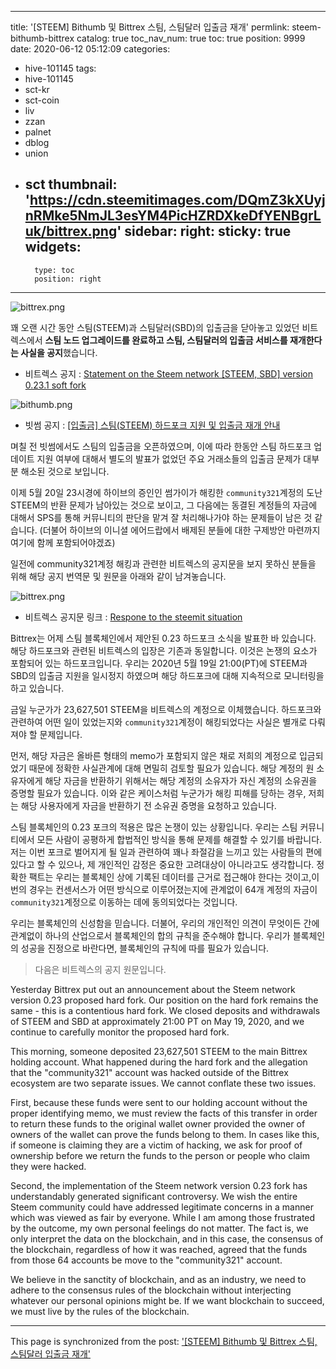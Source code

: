 
---
title: '[STEEM] Bithumb 및 Bittrex 스팀, 스팀달러 입출금 재개'
permlink: steem-bithumb-bittrex
catalog: true
toc_nav_num: true
toc: true
position: 9999
date: 2020-06-12 05:12:09
categories:
- hive-101145
tags:
- hive-101145
- sct-kr
- sct-coin
- liv
- zzan
- palnet
- dblog
- union
- sct
thumbnail: 'https://cdn.steemitimages.com/DQmZ3kXUyjnRMke5NmJL3esYM4PicHZRDXkeDfYENBgrLuk/bittrex.png'
sidebar:
    right:
        sticky: true
widgets:
    -
        type: toc
        position: right
---


![bittrex.png](https://cdn.steemitimages.com/DQmZ3kXUyjnRMke5NmJL3esYM4PicHZRDXkeDfYENBgrLuk/bittrex.png)

꽤 오랜 시간 동안 스팀(STEEM)과 스팀달러(SBD)의 입출금을 닫아놓고 있었던 비트렉스에서 **스팀 노드 업그레이드를 완료하고 스팀, 스팀달러의 입출금 서비스를 재개한다는 사실을 공지**했습니다. 

- 비트렉스 공지 : [Statement on the Steem network [STEEM, SBD] version 0.23.1 soft fork](https://bittrex.zendesk.com/hc/en-us/articles/360044521011-Statement-on-the-Steem-network-STEEM-SBD-version-0-23-1-soft-fork)

![bithumb.png](https://cdn.steemitimages.com/DQmaimXqGdEdSDmchydnYuk4yDj9cW44N1PBqrLAveAmdT6/bithumb.png)

- 빗썸 공지 : [[입출금] 스팀(STEEM) 하드포크 지원 및 입출금 재개 안내](https://cafe.bithumb.com/view/board-contents/1640882)

며칠 전 빗썸에서도 스팀의 입출금을 오픈하였으며, 이에 따라 한동안 스팀 하드포크 업데이트 지원 여부에 대해서 별도의 발표가 없었던 주요 거래소들의 입출금 문제가 대부분 해소된 것으로 보입니다.


이제 5월 20일 23시경에 하이브의 증인인 썸가이가 해킹한 `community321`계정의 도난 STEEM의 반환 문제가 남아있는 것으로 보이고, 그 다음에는 동결된 계정들의 자금에 대해서 SPS를 통해 커뮤니티의 판단을 맡겨 잘 처리해나가야 하는 문제들이 남은 것 같습니다. (더불어 하이브의 이니셜 에어드랍에서 배제된 분들에 대한 구제방안 마련까지 여기에 함께 포함되어야겠죠)

일전에 community321계정 해킹과 관련한 비트렉스의 공지문을 보지 못하신 분들을 위해 해당 공지 번역문 및 원문을 아래와 같이 남겨놓습니다. 

![bittrex.png](https://files.steempeak.com/file/steempeak/donekim/gjNNfapK-bittrex.png)



- 비트렉스 공지문 링크 : [Respone to the steemit situation](https://bittrex.com/discover/response-to-the-steemit-situation)

Bittrex는 어제 스팀 블록체인에서 제안된 0.23 하드포크 소식을 발표한 바 있습니다. 해당 하드포크와 관련된 비트렉스의 입장은 기존과 동일합니다. 이것은 논쟁의 요소가 포함되어 있는 하드포크입니다. 우리는 2020년 5월 19일 21:00(PT)에 STEEM과 SBD의 입출금 지원을 일시정지 하였으며 해당 하드포크에 대해 지속적으로 모니터링을 하고 있습니다.

금일 누군가가 23,627,501 STEEM을 비트렉스의 계정으로 이체했습니다. 하드포크와 관련하여 어떤 일이 있었는지와 `community321`계정이 해킹되었다는 사실은 별개로 다뤄져야 할 문제입니다. 

먼저, 해당 자금은 올바른 형태의 memo가 포함되지 않은 채로 저희의 계정으로 입금되었기 때문에 정확한 사실관계에 대해 면밀히 검토할 필요가 있습니다. 해당 계정의 원 소유자에게 해당 자금을 반환하기 위해서는 해당 계정의 소유자가 자신 계정의 소유권을 증명할 필요가 있습니다. 이와 같은 케이스처럼 누군가가 해킹 피해를 당하는 경우, 저희는 해당 사용자에게 자금을 반환하기 전 소유권 증명을 요청하고 있습니다.

스팀 블록체인의 0.23 포크의 적용은 많은 논쟁이 있는 상황입니다. 우리는 스팀 커뮤니티에서 모든 사람이 공평하게 합법적인 방식을 통해 문제를 해결할 수 있기를 바랍니다. 저는 이번 포크로 벌어지게 될 일과 관련하여 꽤나 좌절감을 느끼고 있는 사람들의 편에 있다고 할 수 있으나, 제 개인적인 감정은 중요한 고려대상이 아니라고도 생각합니다. 정확한 팩트는 우리는 블록체인 상에 기록된 데이터를 근거로 접근해야 한다는 것이고,이번의 경우는 컨센서스가 어떤 방식으로 이루어졌는지에 관계없이 64개 계정의 자금이 `community321`계정으로 이동하는 데에 동의되었다는 것입니다.

우리는 블록체인의 신성함을 믿습니다. 더불어, 우리의 개인적인 의견이 무엇이든 간에 관계없이 하나의 산업으로서 블록체인의 합의 규칙을 준수해야 합니다. 우리가 블록체인의 성공을 진정으로 바란다면, 블록체인의 규칙에 따를 필요가 있습니다.


> 다음은 비트렉스의 공지 원문입니다.

Yesterday Bittrex put out an announcement about the Steem network version 0.23 proposed hard fork. Our position on the hard fork remains the same - this is a contentious hard fork. We closed deposits and withdrawals of STEEM and SBD at approximately 21:00 PT on May 19, 2020, and we continue to carefully monitor the proposed hard fork.

This morning, someone deposited 23,627,501 STEEM to the main Bittrex holding account. What happened during the hard fork and the allegation that the "community321" account was hacked outside of the Bittrex ecosystem are two separate issues. We cannot conflate these two issues. 

First, because these funds were sent to our holding account without the proper identifying memo, we must review the facts of this transfer in order to return these funds to the original wallet owner provided the owner of owners of the wallet can prove the funds belong to them. In cases like this, if someone is claiming they are a victim of hacking, we ask for proof of ownership before we return the funds to the person or people who claim they were hacked. 

Second, the implementation of the Steem network version 0.23 fork has understandably generated significant controversy. We wish the entire Steem community could have addressed legitimate concerns in a manner which was viewed as fair by everyone. While I am among those frustrated by the outcome, my own personal feelings do not matter. The fact is, we only interpret the data on the blockchain, and in this case, the consensus of the blockchain, regardless of how it was reached, agreed that the funds from those 64 accounts be move to the "community321" account.

We believe in the sanctity of blockchain, and as an industry, we need to adhere to the consensus rules of the blockchain without interjecting whatever our personal opinions might be. If we want blockchain to succeed, we must live by the rules of the blockchain.

- - -

This page is synchronized from the post: ['[STEEM] Bithumb 및 Bittrex 스팀, 스팀달러 입출금 재개'](https://steemit.com/@donekim/steem-bithumb-bittrex)
